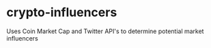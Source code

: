 # crypto-influencers
Uses Coin Market Cap and Twitter API's to determine potential market influencers
